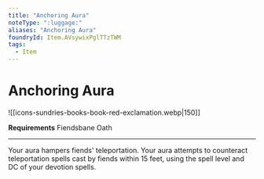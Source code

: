 ```yaml
---
title: "Anchoring Aura"
noteType: ":luggage:"
aliases: "Anchoring Aura"
foundryId: Item.AVsywixPglTTzTWM
tags:
  - Item
---
```


# Anchoring Aura
![[icons-sundries-books-book-red-exclamation.webp|150]]

**Requirements** Fiendsbane Oath

* * *

Your aura hampers fiends' teleportation. Your aura attempts to counteract teleportation spells cast by fiends within 15 feet, using the spell level and DC of your devotion spells.
